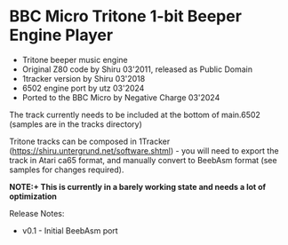 # BBC Micro Tritone 1-bit Beeper Engine Player

- Tritone beeper music engine
- Original Z80 code by Shiru 03'2011, released as Public Domain
- 1tracker version by Shiru 03'2018
- 6502 engine port by utz 03'2024
- Ported to the BBC Micro by Negative Charge 03'2024

The track currently needs to be included at the bottom of main.6502 (samples are in the tracks directory)

Tritone tracks can be composed in 1Tracker (https://shiru.untergrund.net/software.shtml) - you will need to export the track in Atari ca65 format, and manually convert to BeebAsm format (see samples for changes required).

**NOTE:+ This is currently in a barely working state and needs a lot of optimization**

Release Notes:

- v0.1 - Initial BeebAsm port
